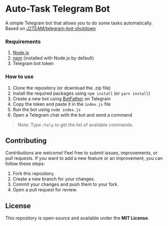 # Auto-Task Telegram Bot
A simple Telegram bot that allows you to do some tasks automatically.  
Based on [J2TEAM/telegram-bot-shutdown](https://github.com/J2TEAM/telegram-bot-shutdown)

### Requirements
1. [Node.js](https://nodejs.org/)
2. [npm](https://www.npmjs.com/) (installed with Node.js by default)
3. Telegram bot token

### How to use
1. Clone the repository (or download the .zip file)
2. Install the required packages using `npm install` (or `yarn install`)
3. Create a new bot using [BotFather](https://t.me/BotFather) on Telegram
4. Copy the token and paste it in the `index.js` file
5. Run the bot using `node index.js`
6. Open a Telegram chat with the bot and send a command
> Note: Type `/help` to get the list of available commands.

## Contributing
Contributions are welcome! Feel free to submit issues, improvements, or pull requests. If you want to add a new feature or an improvement, you can follow these steps:  

   1. Fork this repository.
   2. Create a new branch for your changes.
   3. Commit your changes and push them to your fork.
   4. Open a pull request for review.

## License
This repository is open-source and available under the **MIT License**.  
